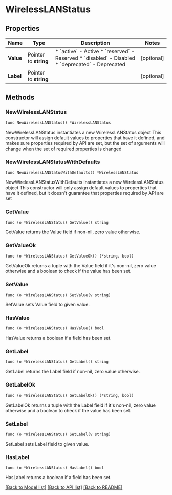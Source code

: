 # WirelessLANStatus

## Properties

Name | Type | Description | Notes
------------ | ------------- | ------------- | -------------
**Value** | Pointer to **string** | * &#x60;active&#x60; - Active * &#x60;reserved&#x60; - Reserved * &#x60;disabled&#x60; - Disabled * &#x60;deprecated&#x60; - Deprecated | [optional] 
**Label** | Pointer to **string** |  | [optional] 

## Methods

### NewWirelessLANStatus

`func NewWirelessLANStatus() *WirelessLANStatus`

NewWirelessLANStatus instantiates a new WirelessLANStatus object
This constructor will assign default values to properties that have it defined,
and makes sure properties required by API are set, but the set of arguments
will change when the set of required properties is changed

### NewWirelessLANStatusWithDefaults

`func NewWirelessLANStatusWithDefaults() *WirelessLANStatus`

NewWirelessLANStatusWithDefaults instantiates a new WirelessLANStatus object
This constructor will only assign default values to properties that have it defined,
but it doesn't guarantee that properties required by API are set

### GetValue

`func (o *WirelessLANStatus) GetValue() string`

GetValue returns the Value field if non-nil, zero value otherwise.

### GetValueOk

`func (o *WirelessLANStatus) GetValueOk() (*string, bool)`

GetValueOk returns a tuple with the Value field if it's non-nil, zero value otherwise
and a boolean to check if the value has been set.

### SetValue

`func (o *WirelessLANStatus) SetValue(v string)`

SetValue sets Value field to given value.

### HasValue

`func (o *WirelessLANStatus) HasValue() bool`

HasValue returns a boolean if a field has been set.

### GetLabel

`func (o *WirelessLANStatus) GetLabel() string`

GetLabel returns the Label field if non-nil, zero value otherwise.

### GetLabelOk

`func (o *WirelessLANStatus) GetLabelOk() (*string, bool)`

GetLabelOk returns a tuple with the Label field if it's non-nil, zero value otherwise
and a boolean to check if the value has been set.

### SetLabel

`func (o *WirelessLANStatus) SetLabel(v string)`

SetLabel sets Label field to given value.

### HasLabel

`func (o *WirelessLANStatus) HasLabel() bool`

HasLabel returns a boolean if a field has been set.


[[Back to Model list]](../README.md#documentation-for-models) [[Back to API list]](../README.md#documentation-for-api-endpoints) [[Back to README]](../README.md)


